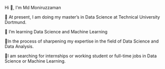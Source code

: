 Hi 👋, I'm Md Moniruzzaman

🔭 At present, I am doing my master’s in Data Science at Technical University Dortmund.

🌱 I’m learning Data Science and Machine Learning

🔭In the process of sharpening my expertise in the field of Data Science and Data Analysis. 

🔭I am searching for internships or working student or full-time jobs in Data Science or Machine Learning.





